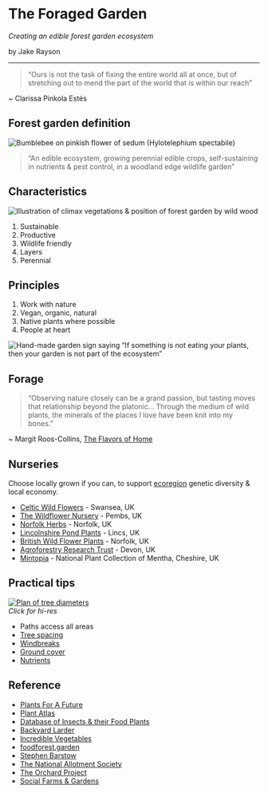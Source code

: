 # The Foraged Garden

_Creating an edible forest garden ecosystem_

by Jake Rayson

---

> “Ours is not the task of fixing the entire world all at once, but of stretching out to mend the part of the world that is within our reach” 

~ Clarissa Pinkola Estés

## Forest garden definition

![Bumblebee on pinkish flower of sedum (Hylotelephium spectabile)](https://res.cloudinary.com/growdigital/image/upload/w_420,h_236/v1568734751/sedum-185FABF3.jpg)

> “An edible ecosystem, growing perennial edible crops, self-sustaining in nutrients & pest control, in a woodland edge wildlife garden”

## Characteristics

![Illustration of climax vegetations & position of forest garden by wild wood](https://res.cloudinary.com/growdigital/image/upload/w_784/v1575064970/climax-vegetation.png)

1. Sustainable 
2. Productive
3. Wildlife friendly
4. Layers
5. Perennial

## Principles

1. Work with nature
2. Vegan, organic, natural
3. Native plants where possible
4. People at heart 

![Hand-made garden sign saying “If something is not eating your plants, then your garden is not part of the ecosystem”](https://res.cloudinary.com/growdigital/image/upload/w_400/v1671216172/if-something-is-not-eating-your-plants.jpg)

## Forage

> “Observing nature closely can be a grand passion, but tasting moves that relationship beyond the platonic… Through the medium of wild plants, the minerals of the places I love have been knit into my bones.”

~ Margit Roos-Collins, [The Flavors of Home](https://archive.org/details/flavorsofhomegui00roos)

## Nurseries

Choose locally grown if you can, to support [ecoregion](https://en.wikipedia.org/wiki/Ecoregion) genetic diversity & local economy.

* [Celtic Wild Flowers](https://celticwildflowers.co.uk/) - Swansea, UK
* [The Wildflower Nursery](https://www.thewildflowernursery.co.uk/) - Pembs, UK
* [Norfolk Herbs](https://www.norfolkherbs.co.uk/) - Norfolk, UK
* [Lincolnshire Pond Plants](https://lincspplants.co.uk/) - Lincs, UK
* [British Wild Flower Plants](https://wildflowers.co.uk/) - Norfolk, UK
* [Agroforestry Research Trust](https://www.agroforestry.co.uk/) - Devon, UK
* [Mintopia](https://mintopia.bigcartel.com/) - National Plant Collection of Mentha, Cheshire, UK

## Practical tips

[![Plan of tree diameters](https://res.cloudinary.com/growdigital/image/upload/w_420/v1573738171/tree-spacing-169.png)](https://res.cloudinary.com/growdigital/image/upload/v1573738171/tree-spacing-169.svg)  
_Click for hi-res_

* Paths access all areas
* [Tree spacing](https://www.natureworks.org.uk/spacing/)
* [Windbreaks](https://www.natureworks.org.uk/windbreak/)
* [Ground cover](https://www.natureworks.org.uk/ground-cover/)
* [Nutrients](https://www.natureworks.org.uk/nutrients/)

## Reference

* [Plants For A Future](https://pfaf.org/user/Default.aspx)
* [Plant Atlas](https://plantatlas2020.org/)
* [Database of Insects & their Food Plants](https://www.brc.ac.uk/dbif/hosts.aspx)
* [Backyard Larder](https://backyardlarder.co.uk/)
* [Incredible Vegetables](https://www.incrediblevegetables.co.uk/)
* [foodforest.garden](https://foodforest.garden)
* [Stephen Barstow](http://www.edimentals.com/)
* [The National Allotment Society](https://www.nsalg.org.uk/)
* [The Orchard Project](https://www.theorchardproject.org.uk/)
* [Social Farms & Gardens](https://www.farmgarden.org.uk/how-we-can-help/advice-and-support)